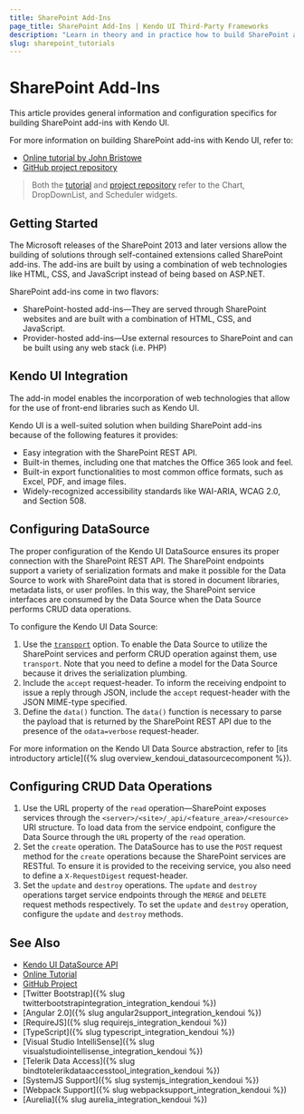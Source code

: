 ```yaml
---
title: SharePoint Add-Ins
page_title: SharePoint Add-Ins | Kendo UI Third-Party Frameworks
description: "Learn in theory and in practice how to build SharePoint add-ins with Kendo UI."
slug: sharepoint_tutorials
---
```


# SharePoint Add-Ins

This article provides general information and configuration specifics for building SharePoint add-ins with Kendo UI.

For more information on building SharePoint add-ins with Kendo UI, refer to:
* [Online tutorial by John Bristowe](http://developer.telerik.com/featured/building-sharepoint-add-ins-with-kendo-ui/)
* [GitHub project repository](https://github.com/telerik/kendo-ui-sharepoint-2013-demo)

> Both the [tutorial](http://developer.telerik.com/featured/building-sharepoint-add-ins-with-kendo-ui/) and [project repository](https://github.com/telerik/kendo-ui-sharepoint-2013-demo) refer to the Chart, DropDownList, and Scheduler widgets.

## Getting Started

The Microsoft releases of the SharePoint 2013 and later versions allow the building of solutions through self-contained extensions called SharePoint add-ins. The add-ins are built by using a combination of web technologies like HTML, CSS, and JavaScript instead of being based on ASP.NET.

SharePoint add-ins come in two flavors:
* SharePoint-hosted add-ins&mdash;They are served through SharePoint websites and are built with a combination of HTML, CSS, and JavaScript.
* Provider-hosted add-ins&mdash;Use external resources to SharePoint and can be built using any web stack (i.e. PHP)

## Kendo UI Integration

The add-in model enables the incorporation of web technologies that allow for the use of front-end libraries such as Kendo UI.

Kendo UI is a well-suited solution when building SharePoint add-ins because of the following features it provides:
* Easy integration with the SharePoint REST API.
* Built-in themes, including one that matches the Office 365 look and feel.
* Built-in export functionalities to most common office formats, such as Excel, PDF, and image files.
* Widely-recognized accessibility standards like WAI-ARIA, WCAG 2.0, and Section 508.

## Configuring DataSource

The proper configuration of the Kendo UI DataSource ensures its proper connection with the SharePoint REST API. The SharePoint endpoints support a variety of serialization formats and make it possible for the Data Source to work with SharePoint data that is stored in document libraries, metadata lists, or user profiles. In this way, the SharePoint service interfaces are consumed by the Data Source when the Data Source performs CRUD data operations.

To configure the Kendo UI Data Source:

1. Use the [`transport`](http://docs.telerik.com/kendo-ui/api/javascript/data/datasource/configuration/transport) option. To enable the Data Source to utilize the SharePoint services and perform CRUD operation against them, use `transport`. Note that you need to define a model for the Data Source because it drives the serialization plumbing.
2. Include the `accept` request-header. To inform the receiving endpoint to issue a reply through JSON, include the `accept` request-header with the JSON MIME-type specified.
3. Define the `data()` function. The `data()` function is necessary to parse the payload that is returned by the SharePoint REST API due to the presence of the `odata=verbose` request-header.

For more information on the Kendo UI Data Source abstraction, refer to [its introductory article]({% slug overview_kendoui_datasourcecomponent %}).

## Configuring CRUD Data Operations

1. Use the URL property of the `read` operation&mdash;SharePoint exposes services through the `<server>/<site>/_api/<feature_area>/<resource>` URI structure. To load data from the service endpoint, configure the Data Source through the `URL` property of the `read` operation.
2. Set the `create` operation. The DataSource has to use the `POST` request method for the `create` operations because the SharePoint services are RESTful. To ensure it is provided to the receiving service, you also need to define a `X-RequestDigest` request-header.
3. Set the `update` and `destroy` operations. The `update` and `destroy` operations target service endpoints through the `MERGE` and `DELETE` request methods respectively. To set the `update` and `destroy` operation, configure the `update` and `destroy` methods.

## See Also

* [Kendo UI DataSource API](/api/javascript/data/datasource.html)
* [Online Tutorial](http://developer.telerik.com/featured/building-sharepoint-add-ins-with-kendo-ui/)
* [GitHub Project](https://github.com/telerik/kendo-ui-sharepoint-2013-demo)
* [Twitter Bootstrap]({% slug twitterbootstrapintegration_integration_kendoui %})
* [Angular 2.0]({% slug angular2support_integration_kendoui %})
* [RequireJS]({% slug requirejs_integration_kendoui %})
* [TypeScript]({% slug typescript_integration_kendoui %})
* [Visual Studio IntelliSense]({% slug visualstudiointellisense_integration_kendoui %})
* [Telerik Data Access]({% slug bindtotelerikdataaccesstool_integration_kendoui %})
* [SystemJS Support]({% slug systemjs_integration_kendoui %})
* [Webpack Support]({% slug webpacksupport_integration_kendoui %})
* [Aurelia]({% slug aurelia_integration_kendoui %})

